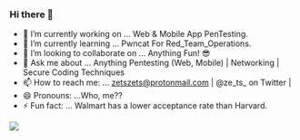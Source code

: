 ### Hi there 👋

- 🔭 I’m currently working on ... Web & Mobile App PenTesting. 
- 🌱 I’m currently learning ... Pwncat For Red_Team_Operations.
- 👯 I’m looking to collaborate on ... Anything Fun! 😎
- 💬 Ask me about ... Anything Pentesting (Web, Mobile) | Networking | Secure Coding Techniques
- 📫 How to reach me: ... zetszets@protonmail.com | @ze_ts_ on Twitter |
- 😄 Pronouns: ...Who, me??
- ⚡ Fun fact: ... Walmart has a lower acceptance rate than Harvard.


<img src="https://github-readme-stats.vercel.app/api?username=Birdh0use&&show_icons=true&title_color=ffffff&icon_color=bb2acf&text_color=daf7dc&bg_color=002E2D">
